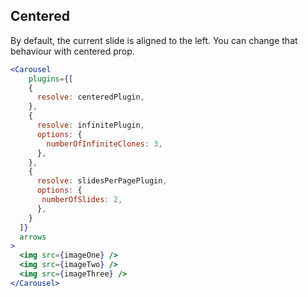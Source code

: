 ## Centered
By default, the current slide is aligned to the left. You can change that behaviour with centered prop.
```jsx render
<Carousel
    plugins={[
    {
      resolve: centeredPlugin,
    },
    {
      resolve: infinitePlugin,
      options: {
        numberOfInfiniteClones: 3,
      },
    },
    {
      resolve: slidesPerPagePlugin,
      options: {
       numberOfSlides: 2,
      },
    }
  ]}   
  arrows
>
  <img src={imageOne} />
  <img src={imageTwo} />
  <img src={imageThree} />
</Carousel>
```

